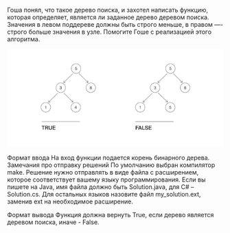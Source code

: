 Гоша понял, что такое дерево поиска, и захотел написать функцию, которая определяет, является ли заданное дерево деревом поиска. Значения в левом поддереве должны быть строго меньше, в правом —- строго больше значения в узле.
Помогите Гоше с реализацией этого алгоритма.

![img.png](img.png)

Формат ввода
На вход функции подается корень бинарного дерева.
Замечания про отправку решений
По умолчанию выбран компилятор make. Решение нужно отправлять в виде файла с расширением, которое соответствует вашему языку программирования. Если вы пишете на Java, имя файла должно быть Solution.java, для C# – Solution.cs. Для остальных языков назовите файл my_solution.ext, заменив ext на необходимое расширение.

Формат вывода
Функция должна вернуть True, если дерево является деревом поиска, иначе - False.